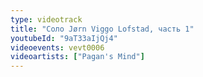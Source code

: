 ```yaml
---
type: videotrack
title: "Соло Jørn Viggo Lofstad, часть 1"
youtubeId: "9aT33aIjQj4"
videoevents: vevt0006
videoartists: ["Pagan's Mind"]
---
```

